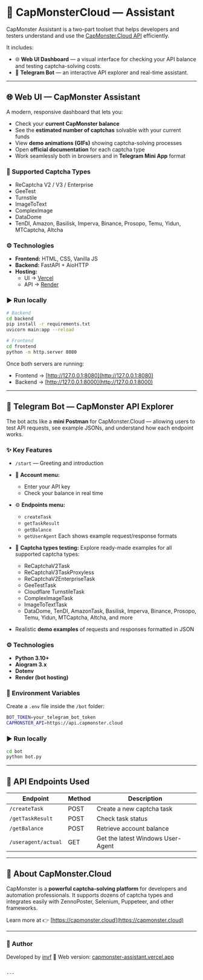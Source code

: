 # 🧠 CapMonsterCloud — Assistant

CapMonster Assistant is a two-part toolset that helps developers and testers understand and use the [CapMonster.Cloud API](https://capmonster.cloud/) efficiently.

It includes:
- 🌐 **Web UI Dashboard** — a visual interface for checking your API balance and testing captcha-solving costs.  
- 🤖 **Telegram Bot** — an interactive API explorer and real-time assistant.

---

## 🌐 Web UI — CapMonster Assistant

A modern, responsive dashboard that lets you:
- Check your **current CapMonster balance**
- See the **estimated number of captchas** solvable with your current funds
- View **demo animations (GIFs)** showing captcha-solving processes
- Open **official documentation** for each captcha type
- Work seamlessly both in browsers and in **Telegram Mini App** format

### 🧩 Supported Captcha Types
- ReCaptcha V2 / V3 / Enterprise  
- GeeTest  
- Turnstile  
- ImageToText  
- ComplexImage  
- DataDome  
- TenDI, Amazon, Basilisk, Imperva, Binance, Prosopo, Temu, Yidun, MTCaptcha, Altcha  

### ⚙️ Technologies
- **Frontend:** HTML, CSS, Vanilla JS  
- **Backend:** FastAPI + AioHTTP  
- **Hosting:**  
  - UI → [Vercel](https://capmonster-assistant.vercel.app/)  
  - API → [Render](https://capmonster-assistant.onrender.com)

### ▶️ Run locally
```bash
# Backend
cd backend
pip install -r requirements.txt
uvicorn main:app --reload

# Frontend
cd frontend
python -m http.server 8080
````

Once both servers are running:

* Frontend → [http://127.0.0.1:8080](http://127.0.0.1:8080)
* Backend → [http://127.0.0.1:8000](http://127.0.0.1:8000)

---

## 🤖 Telegram Bot — CapMonster API Explorer

The bot acts like a **mini Postman** for CapMonster.Cloud — allowing users to test API requests, see example JSONs, and understand how each endpoint works.

### ✨ Key Features

* `/start` — Greeting and introduction
* 📂 **Account menu:**

  * Enter your API key
  * Check your balance in real time
* ⚙️ **Endpoints menu:**

  * `createTask`
  * `getTaskResult`
  * `getBalance`
  * `getUserAgent`
    Each shows example request/response formats
* 🧩 **Captcha types testing:**
  Explore ready-made examples for all supported captcha types:

  * ReCaptchaV2Task
  * ReCaptchaV3TaskProxyless
  * ReCaptchaV2EnterpriseTask
  * GeeTestTask
  * Cloudflare TurnstileTask
  * ComplexImageTask
  * ImageToTextTask
  * DataDome, TenDI, AmazonTask, Basilisk, Imperva, Binance, Prosopo, Temu, Yidun, MTCaptcha, Altcha, and more
* Realistic **demo examples** of requests and responses formatted in JSON

### ⚙️ Technologies

* **Python 3.10+**
* **Aiogram 3.x**
* **Dotenv**
* **Render (bot hosting)**

### 🧾 Environment Variables

Create a `.env` file inside the `/bot` folder:

```bash
BOT_TOKEN=your_telegram_bot_token
CAPMONSTER_API=https://api.capmonster.cloud
```

### ▶️ Run locally

```bash
cd bot
python bot.py
```

---

## 📡 API Endpoints Used

| Endpoint            | Method | Description                       |
| ------------------- | ------ | --------------------------------- |
| `/createTask`       | POST   | Create a new captcha task         |
| `/getTaskResult`    | POST   | Check task status                 |
| `/getBalance`       | POST   | Retrieve account balance          |
| `/useragent/actual` | GET    | Get the latest Windows User-Agent |

---

## 🧠 About CapMonster.Cloud

CapMonster is a **powerful captcha-solving platform** for developers and automation professionals.
It supports dozens of captcha types and integrates easily with ZennoPoster, Selenium, Puppeteer, and other frameworks.

Learn more at 👉 [https://capmonster.cloud](https://capmonster.cloud)

---

### 💬 Author

Developed by [invf](https://github.com/invf)
🔗 Web version: [capmonster-assistant.vercel.app](https://capmonster-assistant.vercel.app/)

```

---

